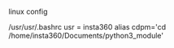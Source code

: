 linux config

/usr/usr/.bashrc
usr = insta360
alias cdpm='cd /home/insta360/Documents/python3_module'